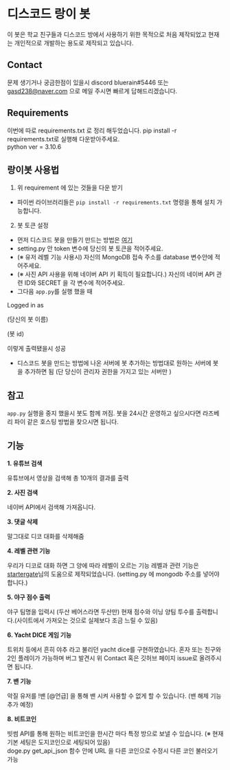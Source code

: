 # 디스코드 랑이 봇 #
이 봇은 학교 친구들과 디스코드 방에서 사용하기 위한 목적으로 처음 제작되었고 현재는 개인적으로 개발하는 용도로 제작되고 있습니다.

## Contact
문제 생기거나 궁금한점이 있을시 discord bluerain#5446 또는 gasd238@naver.com 으로 메일 주시면 빠르게 답해드리겠습니다.

## Requirements ##

이번에 따로 requirements.txt 로 정리 해두었습니다. pip install -r requirements.txt로 실행해 다운받아주세요.  
python ver = 3.10.6

## 랑이봇 사용법 ##

1. 위 requirement 에 있는 것들을 다운 받기
 - 파이썬 라이브러리들은 `pip install -r requirements.txt` 명령을 통해 설치 가능합니다.

2. 봇 토큰 설정
 - 먼저 디스코드 봇을 만들기 만드는 방법은 [여기](https://blog.naver.com/wpdus2694?Redirect=Log&logNo=221192640522)  
 - setting.py 안 token 변수에 당신의 봇 토큰을 적어주세요.  
 - (※ 유저 레벨 기능 사용시) 자신의 MongoDB 접속 주소를 database 변수안에 적어주세요.  
 - (※ 사진 API 사용을 위해 네이버 API 키 획득이 필요합니다.) 자신의 네이버 API 관련 ID와 SECRET 을 각 변수에 적어주세요.  
 - 그다음 `app.py`를 실행 했을 때   
 
 Logged in as
 
 (당신의 봇 이름)
 
 (봇 id)
 
  이렇게 출력됐을시 성공

 - 디스코드 봇을 만드는 방법에 나온 서버에 봇 추가하는 방법대로 원하는 서버에 봇을 추가하면 됨 (단 당신이 관리자 권한을 가지고 있는 서버만 )

## 참고 ##
`app.py` 실행을 중지 했을시 봇도 함께 꺼짐. 봇을 24시간 운영하고 싶으시다면 라즈베리 파이 같은 호스팅 방법을 찾으시면 됩니다.


## 기능 ##

**1. 유튜브 검색**

유튜브에서 영상을 검색해 총 10개의 결과를 출력

**2. 사진 검색**

네이버 API에서 검색해 가져옵니다.

**3. 댓글 삭제**

말그대로 디코 대화를 삭제해줌

**4. 레벨 관련 기능**

우리가 디코로 대화 하면 그 양에 따라 레벨이 오르는 기능 레벨과 관련 기능은 [startergate](https://github.com/startergate)님의 도움으로 제작되었습니다. (setting.py 에 mongodb 주소를 넣어야합니다.)

**5. 야구 점수 출력**

야구 팀명을 입력시 (두산 베어스라면 두산만) 현재 점수와 이닝 양팀 투수를 출력합니다.(사이트에서 가져오는 것으로 실제보다 조금 느릴 수 있음)

**6. Yacht DICE 게임 기능**

트위치 등에서 흔히 야추 라고 불리던 yacht dice를 구현하였습니다. 혼자 또는 친구와 2인 플레이가 가능하며 버그 발견시 위 Contact 혹은 깃허브 페이지 issue로 올려주시면 됩니다.

**7. 밴 기능**

악질 유저를 !밴 [@언급] 을 통해 밴 시켜 사용할 수 없게 할 수 있습니다. (밴 해제 기능 추가 예정)

**8. 비트코인**

빗썸 API를 통해 원하는 비트코인을 한시간 마다 특정 방으로 보낼 수 있습니다. (※ 현재 기본 세팅은 도지코인으로 세팅되어 있음)  
doge.py get_api_json 함수 안에 URL 을 다른 코인으로 수정시 다른 코인 불러오기 가능